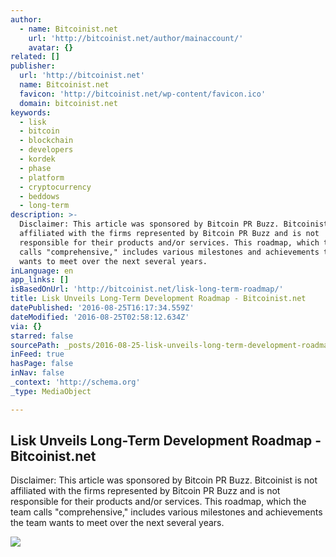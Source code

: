 ```yaml
---
author:
  - name: Bitcoinist.net
    url: 'http://bitcoinist.net/author/mainaccount/'
    avatar: {}
related: []
publisher:
  url: 'http://bitcoinist.net'
  name: Bitcoinist.net
  favicon: 'http://bitcoinist.net/wp-content/favicon.ico'
  domain: bitcoinist.net
keywords:
  - lisk
  - bitcoin
  - blockchain
  - developers
  - kordek
  - phase
  - platform
  - cryptocurrency
  - beddows
  - long-term
description: >-
  Disclaimer: This article was sponsored by Bitcoin PR Buzz. Bitcoinist is not
  affiliated with the firms represented by Bitcoin PR Buzz and is not
  responsible for their products and/or services. This roadmap, which the team
  calls "comprehensive," includes various milestones and achievements the team
  wants to meet over the next several years.
inLanguage: en
app_links: []
isBasedOnUrl: 'http://bitcoinist.net/lisk-long-term-roadmap/'
title: Lisk Unveils Long-Term Development Roadmap - Bitcoinist.net
datePublished: '2016-08-25T16:17:34.559Z'
dateModified: '2016-08-25T02:58:12.634Z'
via: {}
starred: false
sourcePath: _posts/2016-08-25-lisk-unveils-long-term-development-roadmap-bitcoinistnet.md
inFeed: true
hasPage: false
inNav: false
_context: 'http://schema.org'
_type: MediaObject

---
```

<article style=""><h1>Lisk Unveils Long-Term Development Roadmap - Bitcoinist.net</h1><p>Disclaimer: This article was sponsored by Bitcoin PR Buzz. Bitcoinist is not affiliated with the firms represented by Bitcoin PR Buzz and is not responsible for their products and/or services. This roadmap, which the team calls "comprehensive," includes various milestones and achievements the team wants to meet over the next several years.</p><img src="http://bitcoinist.net/wp-content/uploads/2016/08/Lisk-Roadmap-1024x902.png" /></article>